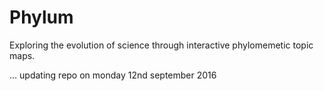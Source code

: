 # Phylum

Exploring the evolution of science through interactive phylomemetic topic maps.

... updating repo on monday 12nd september 2016
